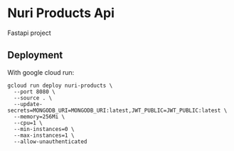 # Nuri Products Api

Fastapi project

## Deployment

With google cloud run:

```
gcloud run deploy nuri-products \
  --port 8080 \
  --source . \
  --update-secrets=MONGODB_URI=MONGODB_URI:latest,JWT_PUBLIC=JWT_PUBLIC:latest \
  --memory=256Mi \
  --cpu=1 \
  --min-instances=0 \
  --max-instances=1 \
  --allow-unauthenticated
```
